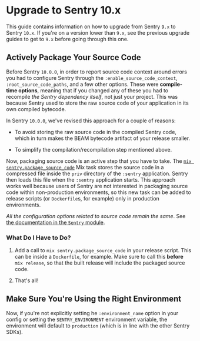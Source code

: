 # Upgrade to Sentry 10.x

This guide contains information on how to upgrade from Sentry `9.x` to Sentry `10.x`. If you're on a version lower than `9.x`, see the previous upgrade guides to get to `9.x` before going through this one.

## Actively Package Your Source Code

Before Sentry `10.0.0`, in order to report source code context around errors you had to configure Sentry through the `:enable_source_code_context`, `:root_source_code_paths`, and a few other options. These were **compile-time options**, meaning that if you changed any of these you had to recompile *the Sentry dependency itself*, not just your project. This was because Sentry used to store the raw source code of your application in its own compiled bytecode.

In Sentry `10.0.0`, we've revised this approach for a couple of reasons:

  * To avoid storing the raw source code in the compiled Sentry code, which in turn makes the BEAM bytecode artifact of your release smaller.

  * To simplify the compilation/recompilation step mentioned above.

Now, packaging source code is an active step that you have to take. The [`mix sentry.package_source_code`](`Mix.Tasks.Sentry.PackageSourceCode`) Mix task stores the source code in a compressed file inside the `priv` directory of the `:sentry` application. Sentry then loads this file when the `:sentry` application starts. This approach works well because users of Sentry are not interested in packaging source code within non-production environments, so this new task can be added to release scripts (or `Dockerfile`s, for example) only in production environments.

*All the configuration options related to source code remain the same*. See [the documentation in the `Sentry` module](Sentry.html#module-reporting-source-code).

### What Do I Have to Do?

  1. Add a call to `mix sentry.package_source_code` in your release script. This can be inside a `Dockerfile`, for example. Make sure to call this **before** `mix release`, so that the built release will include the packaged source code.

  1. That's all!

## Make Sure You're Using the Right Environment

Now, if you're not explicitly setting he `:environment_name` option in your config or setting the `SENTRY_ENVIRONMENT` environment variable, the environment will default to `production` (which is in line with the other Sentry SDKs).

